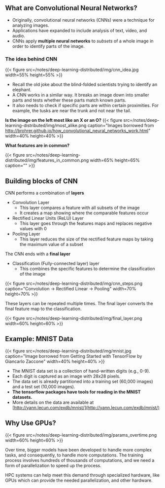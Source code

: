 ## What are Convolutional Neural Networks?
* Originally, convolutional neural networks (CNNs) were a technique for analyzing images.
* Applications have expanded to include analysis of text, video, and audio.
* CNNs apply __multiple neural networks__ to _subsets_ of a whole image in order to identify parts of the image.

### The idea behind CNN
{{< figure src=/notes/deep-learning-distributed/img/cnn_idea.jpg width=55% height=55% >}}
* Recall the old joke about the blind-folded scientists trying to identify an elephant.
* A CNN works in a similar way. It breaks an image down into smaller parts and tests whether these parts match known parts.
* It also needs to check if specific parts are within certain proximities.
   For example, the tusks are near the trunk and not near the tail.

**Is the image on the left most like an X or an O?**
{{< figure src=/notes/deep-learning-distributed/img/most_alike.png caption="Images borrowed from http://brohrer.github.io/how_convolutional_neural_networks_work.html" width=40% height=40% >}}

**What features are in common?**

{{< figure src=/notes/deep-learning-distributed/img/features_in_common.png width=65% height=65% caption="" >}}

## Building blocks of CNN

CNN performs a combination of **layers**
* Convolution Layer
  * This layer compares a feature with all subsets of the image
  * It creates a map showing where the comparable features occur
* Rectified Linear Units (ReLU) Layer
  * This layer goes through the features maps and replaces negative values with $0$
* Pooling Layer
  * This layer reduces the size of the rectified feature maps by taking the maximum value of a subset

The CNN ends with a **final layer**
* Classification (Fully-connected layer) layer
  * This combines the specific features to determine the classification of the image


{{< figure src=/notes/deep-learning-distributed/img/cnn_steps.png caption="Convolution → Rectified Linear → Pooling" width=70% height=70% >}}

These layers can be repeated multiple times. The final layer converts the final feature map to the classification.

{{< figure src=/notes/deep-learning-distributed/img/final_layer.png width=60% height=60% >}}

## Example: MNIST Data

{{< figure src=/notes/deep-learning-distributed/img/mnist.jpg caption="Image borrowed from Getting Started with TensorFlow by Giancarlo Zaccone" width=40% height=40% >}}

* The MNIST data set is a collection of hand-written digits (e.g., 0-9).
* Each digit is captured as an image with 28x28 pixels.
* The data set is already partitioned into a training set (60,000 images) and a test set (10,000 images).
* __The tensorflow packages have tools for reading in the MNIST datasets.__
* More details on the data are available at [http://yann.lecun.com/exdb/mnist/](http://yann.lecun.com/exdb/mnist/)


## Why Use GPUs? 
{{< figure src=/notes/deep-learning-distributed/img/params_overtime.png width=60% height=60% >}}

Over time, bigger models have been developed to handle more complex tasks, and consequently, to handle more computations. The training process involves hundreds of thousands of computations, and we need a form of parallelization to speed up the process. 

HPC systems can help meet this demand through specialized hardware, like GPUs which can provide the needed parallelization, and other hardware. 



<!-- ## Coding a Model with CNN: General Steps
1. Load the data
2. Preprocess the data.
    1. Capture the sizes
    2. Reshape the data
3. Design the Network Model
4. Train the model
5. Apply the model to the test data
6. Display the results

Here is some good example code: https://machinelearningmastery.com/tensorflow-tutorial-deep-learning-with-tf-keras/

The next page will cover an exercise with Tensorflow and CNN where we will load data, pre-process the data, design the network model, train the model, and apply the model to test data.  -->

